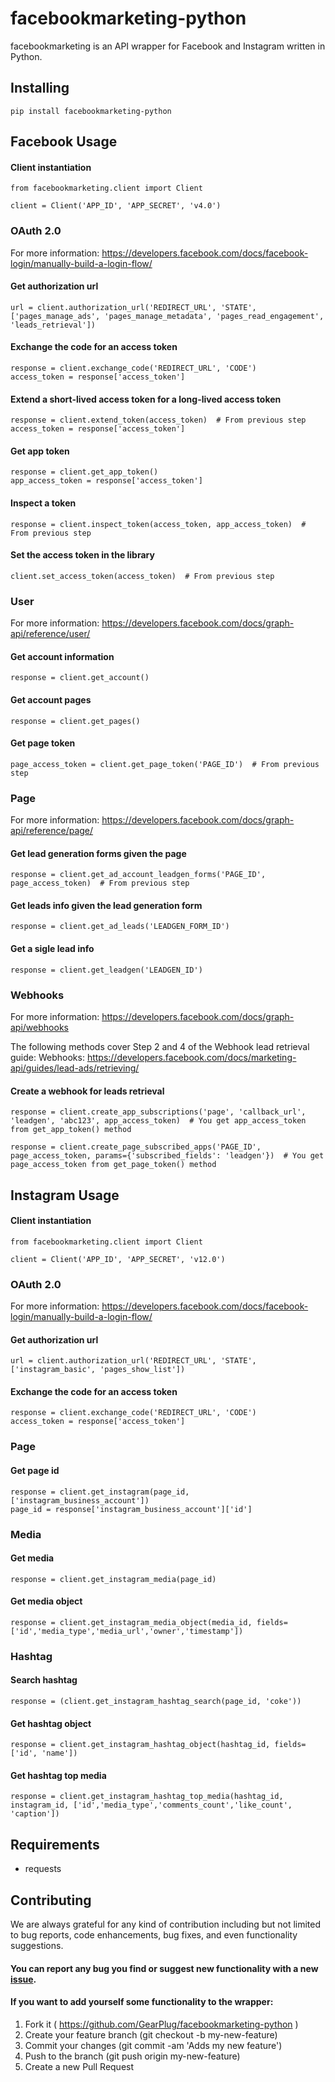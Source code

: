 # facebookmarketing-python

facebookmarketing is an API wrapper for Facebook and Instagram written in Python.

## Installing
```
pip install facebookmarketing-python
```

## Facebook Usage

#### Client instantiation
```
from facebookmarketing.client import Client

client = Client('APP_ID', 'APP_SECRET', 'v4.0')
```

### OAuth 2.0

For more information: https://developers.facebook.com/docs/facebook-login/manually-build-a-login-flow/

#### Get authorization url
```
url = client.authorization_url('REDIRECT_URL', 'STATE', ['pages_manage_ads', 'pages_manage_metadata', 'pages_read_engagement', 'leads_retrieval'])
```

#### Exchange the code for an access token
```
response = client.exchange_code('REDIRECT_URL', 'CODE')
access_token = response['access_token']
```

#### Extend a short-lived access token for a long-lived access token
```
response = client.extend_token(access_token)  # From previous step
access_token = response['access_token']
```

#### Get app token
```
response = client.get_app_token()
app_access_token = response['access_token']
```

#### Inspect a token
```
response = client.inspect_token(access_token, app_access_token)  # From previous step
```

#### Set the access token in the library
```
client.set_access_token(access_token)  # From previous step
```

### User

For more information: https://developers.facebook.com/docs/graph-api/reference/user/

#### Get account information
```
response = client.get_account()
```

#### Get account pages
```
response = client.get_pages()
```

#### Get page token
```
page_access_token = client.get_page_token('PAGE_ID')  # From previous step
```

### Page

For more information: https://developers.facebook.com/docs/graph-api/reference/page/

#### Get lead generation forms given the page
```
response = client.get_ad_account_leadgen_forms('PAGE_ID', page_access_token)  # From previous step
```
#### Get leads info given the lead generation form
```
response = client.get_ad_leads('LEADGEN_FORM_ID')
```

#### Get a sigle lead info
```
response = client.get_leadgen('LEADGEN_ID')
```

### Webhooks

For more information: https://developers.facebook.com/docs/graph-api/webhooks

The following methods cover Step 2 and 4 of the Webhook lead retrieval guide:
Webhooks: https://developers.facebook.com/docs/marketing-api/guides/lead-ads/retrieving/

#### Create a webhook for leads retrieval
```
response = client.create_app_subscriptions('page', 'callback_url', 'leadgen', 'abc123', app_access_token)  # You get app_access_token from get_app_token() method

response = client.create_page_subscribed_apps('PAGE_ID', page_access_token, params={'subscribed_fields': 'leadgen'})  # You get page_access_token from get_page_token() method
```

## Instagram Usage

#### Client instantiation
```
from facebookmarketing.client import Client

client = Client('APP_ID', 'APP_SECRET', 'v12.0')
```

### OAuth 2.0

For more information: https://developers.facebook.com/docs/facebook-login/manually-build-a-login-flow/

#### Get authorization url
```
url = client.authorization_url('REDIRECT_URL', 'STATE', ['instagram_basic', 'pages_show_list'])
```

#### Exchange the code for an access token
```
response = client.exchange_code('REDIRECT_URL', 'CODE')
access_token = response['access_token']
```

### Page

#### Get page id
```
response = client.get_instagram(page_id, ['instagram_business_account'])
page_id = response['instagram_business_account']['id']
```

### Media

#### Get media
```
response = client.get_instagram_media(page_id)
```

#### Get media object
```
response = client.get_instagram_media_object(media_id, fields=['id','media_type','media_url','owner','timestamp'])
```

### Hashtag

#### Search hashtag
```
response = (client.get_instagram_hashtag_search(page_id, 'coke'))
```

#### Get hashtag object
```
response = client.get_instagram_hashtag_object(hashtag_id, fields=['id', 'name']) 
```

#### Get hashtag top media
```
response = client.get_instagram_hashtag_top_media(hashtag_id, instagram_id, ['id','media_type','comments_count','like_count', 'caption'])
```

## Requirements
- requests

## Contributing
We are always grateful for any kind of contribution including but not limited to bug reports, code enhancements, bug fixes, and even functionality suggestions.

#### You can report any bug you find or suggest new functionality with a new [issue](https://github.com/GearPlug/facebookmarketing-python/issues).

#### If you want to add yourself some functionality to the wrapper:
1. Fork it ( https://github.com/GearPlug/facebookmarketing-python )
2. Create your feature branch (git checkout -b my-new-feature)
3. Commit your changes (git commit -am 'Adds my new feature')
4. Push to the branch (git push origin my-new-feature)
5. Create a new Pull Request
